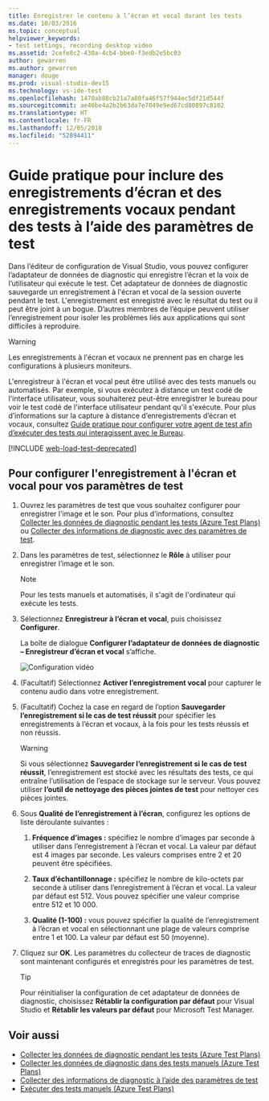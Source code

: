 ```yaml
---
title: Enregistrer le contenu à l’écran et vocal durant les tests
ms.date: 10/03/2016
ms.topic: conceptual
helpviewer_keywords:
- test settings, recording desktop video
ms.assetid: 2cefe8c2-430a-4cb4-bbe0-f3edb2e5bc03
author: gewarren
ms.author: gewarren
manager: douge
ms.prod: visual-studio-dev15
ms.technology: vs-ide-test
ms.openlocfilehash: 1470ab88cb21a7a80fa46f57f944ec5df21d544f
ms.sourcegitcommit: ae46be4a2b2b63da7e7049e9ed67cd80897c8102
ms.translationtype: HT
ms.contentlocale: fr-FR
ms.lasthandoff: 12/05/2018
ms.locfileid: "52894411"
---
```

# <a name="how-to-include-recordings-of-the-screen-and-voice-during-tests-using-test-settings"></a>Guide pratique pour inclure des enregistrements d’écran et des enregistrements vocaux pendant des tests à l’aide des paramètres de test

Dans l’éditeur de configuration de Visual Studio, vous pouvez configurer l’adaptateur de données de diagnostic qui enregistre l’écran et la voix de l’utilisateur qui exécute le test. Cet adaptateur de données de diagnostic sauvegarde un enregistrement à l'écran et vocal de la session ouverte pendant le test. L'enregistrement est enregistré avec le résultat du test ou il peut être joint à un bogue. D’autres membres de l’équipe peuvent utiliser l’enregistrement pour isoler les problèmes liés aux applications qui sont difficiles à reproduire.

> [!WARNING]
> Les enregistrements à l'écran et vocaux ne prennent pas en charge les configurations à plusieurs moniteurs.

L'enregistreur à l'écran et vocal peut être utilisé avec des tests manuels ou automatisés. Par exemple, si vous exécutez à distance un test codé de l'interface utilisateur, vous souhaiterez peut-être enregistrer le bureau pour voir le test codé de l'interface utilisateur pendant qu'il s'exécute. Pour plus d’informations sur la capture à distance d’enregistrements d’écran et vocaux, consultez [Guide pratique pour configurer votre agent de test afin d’exécuter des tests qui interagissent avec le Bureau](../test/how-to-set-up-your-test-agent-to-run-tests-that-interact-with-the-desktop.md).

[!INCLUDE [web-load-test-deprecated](includes/web-load-test-deprecated.md)]

## <a name="to-configure-screen-and-voice-recording-for-your-test-settings"></a>Pour configurer l'enregistrement à l'écran et vocal pour vos paramètres de test

1.  Ouvrez les paramètres de test que vous souhaitez configurer pour enregistrer l'image et le son. Pour plus d’informations, consultez [Collecter les données de diagnostic pendant les tests (Azure Test Plans)](/azure/devops/test/collect-diagnostic-data?view=vsts) ou [Collecter des informations de diagnostic avec des paramètres de test](../test/collect-diagnostic-information-using-test-settings.md).

2.  Dans les paramètres de test, sélectionnez le **Rôle** à utiliser pour enregistrer l’image et le son.

    > [!NOTE]
    > Pour les tests manuels et automatisés, il s'agit de l'ordinateur qui exécute les tests.

3.  Sélectionnez **Enregistreur à l’écran et vocal**, puis choisissez **Configurer**.

     La boîte de dialogue **Configurer l’adaptateur de données de diagnostic – Enregistreur d’écran et vocal** s’affiche.

     ![Configuration vidéo](../test/media/testsettingvideoconfiggdr.png)

4.  (Facultatif) Sélectionnez **Activer l’enregistrement vocal** pour capturer le contenu audio dans votre enregistrement.

5.  (Facultatif) Cochez la case en regard de l’option **Sauvegarder l’enregistrement si le cas de test réussit** pour spécifier les enregistrements à l’écran et vocaux, à la fois pour les tests réussis et non réussis.

    > [!WARNING]
    > Si vous sélectionnez **Sauvegarder l’enregistrement si le cas de test réussit**, l’enregistrement est stocké avec les résultats des tests, ce qui entraîne l’utilisation de l’espace de stockage sur le serveur. Vous pouvez utiliser **l’outil de nettoyage des pièces jointes de test** pour nettoyer ces pièces jointes.

6.  Sous **Qualité de l’enregistrement à l’écran**, configurez les options de liste déroulante suivantes :

    1.  **Fréquence d’images :** spécifiez le nombre d’images par seconde à utiliser dans l’enregistrement à l’écran et vocal. La valeur par défaut est 4 images par seconde. Les valeurs comprises entre 2 et 20 peuvent être spécifiées.

    2.  **Taux d’échantillonnage :** spécifiez le nombre de kilo-octets par seconde à utiliser dans l’enregistrement à l’écran et vocal. La valeur par défaut est 512. Vous pouvez spécifier une valeur comprise entre 512 et 10 000.

    3.  **Qualité (1-100) :** vous pouvez spécifier la qualité de l’enregistrement à l’écran et vocal en sélectionnant une plage de valeurs comprise entre 1 et 100. La valeur par défaut est 50 (moyenne).

7.  Cliquez sur **OK**. Les paramètres du collecteur de traces de diagnostic sont maintenant configurés et enregistrés pour les paramètres de test.

    > [!TIP]
    > Pour réinitialiser la configuration de cet adaptateur de données de diagnostic, choisissez **Rétablir la configuration par défaut** pour Visual Studio et **Rétablir les valeurs par défaut** pour Microsoft Test Manager.

## <a name="see-also"></a>Voir aussi

- [Collecter les données de diagnostic pendant les tests (Azure Test Plans)](/azure/devops/test/collect-diagnostic-data?view=vsts)
- [Collecter les données de diagnostic dans des tests manuels (Azure Test Plans)](/azure/devops/test/mtm/collect-more-diagnostic-data-in-manual-tests?view=vsts)
- [Collecter des informations de diagnostic à l’aide des paramètres de test](../test/collect-diagnostic-information-using-test-settings.md)
- [Exécuter des tests manuels (Azure Test Plans)](/azure/devops/test/run-manual-tests?view=vsts)